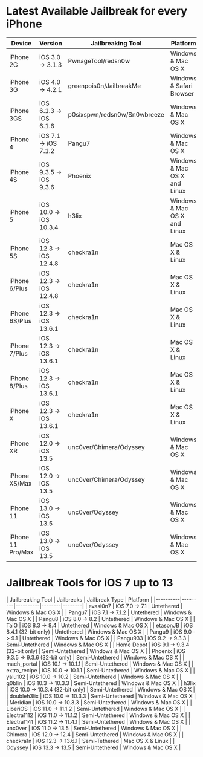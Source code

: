 # Latest Available Jailbreak for every iPhone

| Device | Version | Jailbreaking Tool | Platform |
|---------|----------|----------|---------|
| iPhone 2G  | iOS 3.0 -> 3.1.3       | PwnageTool/redsn0w           | Windows & Mac OS X |
| iPhone 3G  | iOS 4.0 -> 4.2.1       | greenpois0n/JailbreakMe      | Windows & Safari Browser |
| iPhone 3GS | iOS 6.1.3 -> iOS 6.1.6 | p0sixspwn/redsn0w/Sn0wbreeze | Windows & Mac OS X |
| iPhone 4   | iOS 7.1 -> iOS 7.1.2   | Pangu7    | Windows & Mac OS X |
| iPhone 4S  | iOS 9.3.5 -> iOS 9.3.6 | Phoenix   | Windows & Mac OS X and Linux |
| iPhone 5   | iOS 10.0 -> iOS 10.3.4 | h3lix     | Windows & Mac OS X and Linux |
| iPhone 5S  | iOS 12.3 -> iOS 12.4.8 | checkra1n | Mac OS X & Linux |
| iPhone 6/Plus  | iOS 12.3 -> iOS 12.4.8 | checkra1n | Mac OS X & Linux |
| iPhone 6S/Plus | iOS 12.3 -> iOS 13.6.1 | checkra1n | Mac OS X & Linux |
| iPhone 7/Plus  | iOS 12.3 -> iOS 13.6.1 | checkra1n | Mac OS X & Linux |
| iPhone 8/Plus  | iOS 12.3 -> iOS 13.6.1 | checkra1n | Mac OS X & Linux |
| iPhone X       | iOS 12.3 -> iOS 13.6.1 | checkra1n | Mac OS X & Linux |
| iPhone XR      | iOS 12.0 -> iOS 13.5   | unc0ver/Chimera/Odyssey | Windows & Mac OS X |
| iPhone XS/Max  | iOS 12.0 -> iOS 13.5   | unc0ver/Chimera/Odyssey | Windows & Mac OS X |
| iPhone 11      | iOS 13.0 -> iOS 13.5   | unc0ver/Odyssey         | Windows & Mac OS X |
| iPhone 11 Pro/Max | iOS 13.0 -> iOS 13.5 | unc0ver/Odyssey        | Windows & Mac OS X |


# Jailbreak Tools for iOS 7 up to 13

| Jailbreaking Tool | Jailbreaks | Jailbreak Type | Platform |
|----------|---------|----------|--------|--------|
| evasi0n7 | iOS 7.0 -> 7.1 | Untethered | Windows & Mac OS X |
| Pangu7   | iOS 7.1 -> 7.1.2 | Untethered | Windows & Mac OS X |
| Pangu8   | iOS 8.0 -> 8.2 | Untethered | Windows & Mac OS X |
| TaiG     | iOS 8.3 -> 8.4 | Untethered | Windows & Mac OS X |
| etasonJB | iOS 8.4.1 (32-bit only) | Untethered | Windows & Mac OS X |
| Pangu9   | iOS 9.0 -> 9.1 | Untethered | Windows & Mac OS X |
| Pangu933 | iOS 9.2 -> 9.3.3 | Semi-Untethered | Windows & Mac OS X |
| Home Depot | iOS 9.1 -> 9.3.4 (32-bit only) | Semi-Untethered | Windows & Mac OS X |
| Phoenix | iOS 9.3.5 -> 9.3.6 (32-bit only) | Semi-Untethered | Windows & Mac OS X |
| mach_portal | iOS 10.1 -> 10.1.1 | Semi-Untethered | Windows & Mac OS X |
| extra_recipe | iOS 10.0 -> 10.1.1 | Semi-Untethered | Windows & Mac OS X |
| yalu102 | iOS 10.0 -> 10.2 | Semi-Untethered | Windows & Mac OS X |
| g0blin | iOS 10.3 -> 10.3.3 | Semi-Untethered | Windows & Mac OS X |
| h3lix | iOS 10.0 -> 10.3.4 (32-bit only) | Semi-Untethered | Windows & Mac OS X |
| doubleh3lix | iOS 10.0 -> 10.3.3 | Semi-Untethered | Windows & Mac OS X |
| Meridian | iOS 10.0 -> 10.3.3 | Semi-Untethered | Windows & Mac OS X |
| LiberiOS | iOS 11.0 -> 11.1.2 | Semi-Untethered | Windows & Mac OS X |
| Electra1112  | iOS 11.0 -> 11.1.2 | Semi-Untethered | Windows & Mac OS X |
| Electra1141  | iOS 11.2 -> 11.4.1 | Semi-Untethered | Windows & Mac OS X |
| unc0ver      | iOS 11.0 -> 13.5   | Semi-Untethered | Windows & Mac OS X |
| Chimera      | iOS 12.0 -> 12.4   | Semi-Untethered | Windows & Mac OS X |
| checkra1n    | iOS 12.3 -> 13.6.1 | Semi-Tethered   | Mac OS X & Linux |
| Odyssey      | iOS 13.3 -> 13.5   | Semi-Untethered | Windows & Mac OS X |
